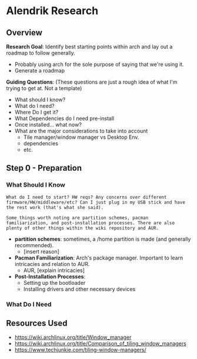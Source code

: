 # Alendrik Research
## Overview
**Research Goal**: Identify best starting points within arch and lay out a roadmap to follow generally.
- Probably using arch for the sole purpose of saying that we're using it.
- Generate a roadmap

**Guiding Questions**: (These questions are just a rough idea of what I'm trying to get at. Not a template)
- What should I know?
- What do I need?
- Where Do I get it?
- What Dependencies do I need pre-install
- Once installed... what now?
- What are the major considerations to take into account
	- Tile manager/window manager vs Desktop Env.
	- dependencies
	- etc.


## Step 0 - Preparation
### What Should I Know
	What do I need to start? HW reqs? Any concerns over different firmware/HW/middleware/etc? Can I just plug in my USB stick and have the rest work (that's what she said).
	
	Some things worth noting are partition schemes, pacman familiarization, and post-installation processes. There are also plenty of other things within the wiki repository and AUR. 

- **partition schemes**: sometimes, a /home partition is made (and generally recommended).
	- [insert reason]
- **Pacman Familiarization**: Arch's package manager. Important to learn intricacies and relation to AUR. 
	- AUR, [explain intricacies]
- **Post-Installation Processes**: 
	- Setting up the bootloader
	- Installing drivers and other necessary devices

### What Do I Need


## 











## Resources Used
- https://wiki.archlinux.org/title/Window_manager
- https://wiki.archlinux.org/title/Comparison_of_tiling_window_managers
- https://www.techjunkie.com/tiling-window-managers/
